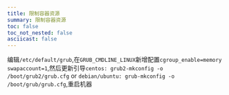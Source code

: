 ```yaml
---
title: 限制容器资源
summary: 限制容器资源
toc: false
toc_not_nested: false
asciicast: false
---
```


编辑`/etc/default/grub`,在`GRUB_CMDLINE_LINUX`新增配置`cgroup_enable=memory swapaccount=1`,然后更新引导`centos: grub2-mkconfig -o /boot/grub2/grub.cfg` or `debian/ubuntu: grub-mkconfig -o /boot/grub/grub.cfg`,重启机器

